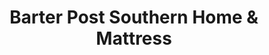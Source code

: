 ---
title: "Barter Post Southern Home & Mattress"
url: /rainsville/barter-post-southern-home-und-mattress/
shop: Möbel
---